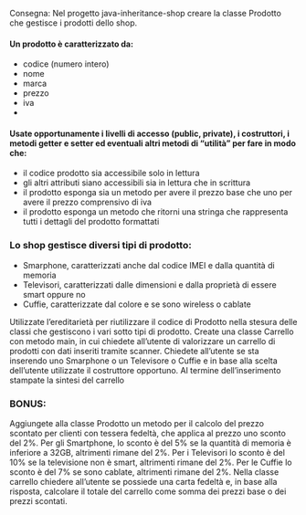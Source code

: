 Consegna:
Nel progetto java-inheritance-shop creare la classe Prodotto che gestisce i prodotti dello shop.
#### Un prodotto è caratterizzato da:
- codice (numero intero)
- nome
- marca
- prezzo
- iva
- 
#### Usate opportunamente i livelli di accesso (public, private), i costruttori, i metodi getter e setter ed eventuali altri metodi di “utilità” per fare in modo che:
- il codice prodotto sia accessibile solo in lettura
- gli altri attributi siano accessibili sia in lettura che in scrittura
- il prodotto esponga sia un metodo per avere il prezzo base che uno per avere il prezzo comprensivo di iva
- il prodotto esponga un metodo che ritorni una stringa che rappresenta tutti i dettagli del prodotto formattati

### Lo shop gestisce diversi tipi di prodotto:
- Smarphone, caratterizzati anche dal codice IMEI e dalla quantità di memoria
- Televisori, caratterizzati dalle dimensioni e dalla proprietà di essere smart oppure no
- Cuffie, caratterizzate dal colore e se sono wireless o cablate

Utilizzate l’ereditarietà per riutilizzare il codice di Prodotto nella stesura delle classi che gestiscono i vari sotto tipi di prodotto.
Create una classe Carrello con metodo main, in cui chiedete all’utente di valorizzare un carrello di prodotti con dati inseriti tramite scanner.
Chiedete all’utente se sta inserendo uno Smarphone o un Televisore o Cuffie e in base alla scelta dell’utente utilizzate il costruttore opportuno.
Al termine dell’inserimento stampate la sintesi del carrello
### BONUS:
Aggiungete alla classe Prodotto un metodo per il calcolo del prezzo scontato per clienti con tessera fedeltà, che applica al prezzo uno sconto del 2%. Per gli Smartphone, 
lo sconto è del 5% se la quantità di memoria è inferiore a 32GB, altrimenti rimane del 2%. Per i Televisori lo sconto è del 10% se la televisione non è smart, 
altrimenti rimane del 2%. Per le Cuffie lo sconto è del 7% se sono cablate, altrimenti rimane del 2%. Nella classe carrello chiedere all’utente se possiede una carta fedeltà e,
in base alla risposta, 
calcolare il totale del carrello come somma dei prezzi base o dei prezzi scontati.
